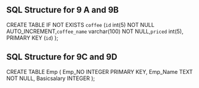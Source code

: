 ## SQL Structure for 9 A and 9B

CREATE TABLE IF NOT EXISTS `coffee` (`id` int(5) NOT NULL
AUTO_INCREMENT,`coffee_name` varchar(100) NOT NULL,`priced` int(5), PRIMARY KEY (`id`)
);

## SQL Structure for 9C and 9D
CREATE TABLE Emp (
Emp_NO INTEGER PRIMARY KEY,
Emp_Name TEXT NOT NULL,
Basicsalary INTEGER
);
